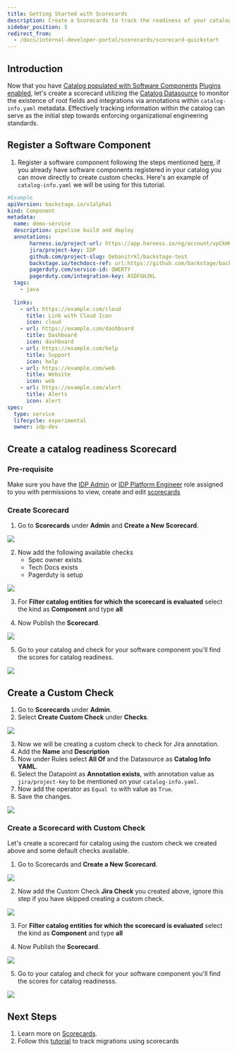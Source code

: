 ```yaml
---
title: Getting Started with Scorecards
description: Create a Scorecards to track the readiness of your catalog-info.yaml 
sidebar_position: 5
redirect_from:
  - /docs/internal-developer-portal/scorecards/scorecard-quickstart
---
```


<DocsTag  backgroundColor= "#cbe2f9" text="Tutorial"  textColor="#0b5cad"  />

## Introduction

Now that you have [Catalog populated with Software Components](/docs/internal-developer-portal/get-started/register-a-new-software-component) [Plugins enabled](/docs/internal-developer-portal/get-started/enable-a-new-plugin), let's create a scorecard utilizing the [Catalog Datasource](https://developer.harness.io/docs/internal-developer-portal/scorecards/checks-datasources#catalog) to monitor the existence of root fields and integrations via annotations within `catalog-info.yaml` metadata. Effectively tracking information within the catalog can serve as the initial step towards enforcing organizational engineering standards.

## Register a Software Component

1. Register a software component following the steps mentioned [here](https://developer.harness.io/docs/internal-developer-portal/catalog/register-software-component), if you already have software components registered in your catalog you can move directly to create custom checks. Here's an example of `catalog-info.yaml` we will be using for this tutorial.

```YAML
#Example
apiVersion: backstage.io/v1alpha1
kind: Component
metadata:
  name: demo-service
  description: pipeline build and deploy
  annotations:
       harness.io/project-url: https://app.harness.io/ng/account/vpCkHKsDSxK9_KYfjCTMKA/cd/orgs/default/projects/PREQA_NG_Pipelines/
       jira/project-key: IDP
       github.com/project-slug: Debanitrkl/backstage-test
       backstage.io/techdocs-ref: url:https://github.com/backstage/backstage/tree/master/plugins/techdocs-backend/examples/documented-component
       pagerduty.com/service-id: QWERTY
       pagerduty.com/integration-key: ASDFGHJKL
  tags:
    - java
  
  links:
    - url: https://example.com/cloud
      title: Link with Cloud Icon
      icon: cloud
    - url: https://example.com/dashboard
      title: Dashboard
      icon: dashboard
    - url: https://example.com/help
      title: Support
      icon: help
    - url: https://example.com/web
      title: Website
      icon: web
    - url: https://example.com/alert
      title: Alerts
      icon: alert
spec:
  type: service
  lifecycle: experimental
  owner: idp-dev
```

## Create a catalog readiness Scorecard

### Pre-requisite

Make sure you have the [IDP Admin](https://developer.harness.io/docs/internal-developer-portal/rbac/resources-roles#1-idp-admin) or [IDP Platform Engineer](https://developer.harness.io/docs/internal-developer-portal/rbac/resources-roles#2-idp-platform-engineer) role assigned to you with permissions to view, create and edit [scorecards](https://developer.harness.io/docs/internal-developer-portal/rbac/resources-roles#1-scorecards)

### Create Scorecard

1. Go to **Scorecards** under **Admin** and **Create a New Scorecard**.

![](./static/go-to-scorecards.png)

2. Now add the following available checks
    - Spec owner exists
    - Tech Docs exists
    - Pagerduty is setup

![](./static/default-check-catalog-readiness.png)

3. For **Filter catalog entities for which the scorecard is evaluated** select the kind as **Component** and type **all**

4. Now Publish the **Scorecard**. 

![](./static/catalog-readiness.png)

5. Go to your catalog and check for your software component you'll find the scores for catalog readiness. 

![](./static/catalog-readiness-applied.png)

## Create a Custom Check  

1. Go to **Scorecards** under **Admin**.
2. Select **Create Custom Check** under **Checks**. 

![](./static/scorecards-checks.png)

3. Now we will be creating a custom check to check for Jira annotation.
4. Add the **Name** and **Description**
5. Now under Rules select **All Of** and the Datasource as **Catalog Info YAML**.
6. Select the Datapoint as **Annotation exists**, with annotation value as `jira/project-key` to be mentioned on your `catalog-info.yaml`. 
7. Now add the operator as `Equal to` with value as `True`.
8. Save the changes.

![](./static/jira-custom-check.png)

### Create a Scorecard with Custom Check

Let's create a scorecard for catalog using the custom check we created above and some default checks available. 

1. Go to Scorecards and **Create a New Scorecard**.

![](./static/go-to-scorecards.png)

2.  Now add the Custom Check **Jira Check** you created above, ignore this step if you have skipped creating a custom check. 

![](./static/custom-check-jira.png)

3. For **Filter catalog entities for which the scorecard is evaluated** select the kind as **Component** and type **all**

4. Now Publish the **Scorecard**. 

![](./static/catalog-readiness.png)

5. Go to your catalog and check for your software component you'll find the scores for catalog readinesss. 

![](./static/catalog-readiness-applied.png)

## Next Steps

1. Learn more on [Scorecards](https://developer.harness.io/docs/category/scorecards).  
2. Follow this [tutorial](https://developer.harness.io/docs/internal-developer-portal/scorecards/track-migrations) to track migrations using scorecards 

